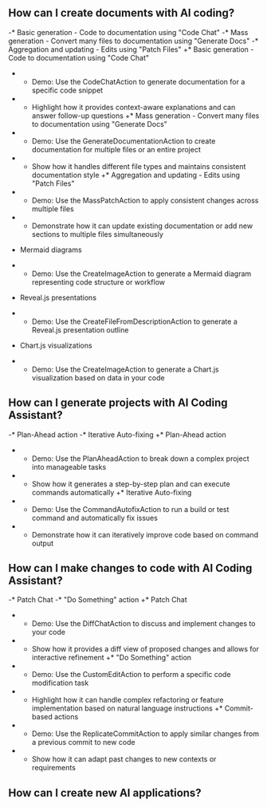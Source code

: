 ## How can I create documents with AI coding?

-* Basic generation - Code to documentation using "Code Chat"
-* Mass generation - Convert many files to documentation using "Generate Docs"
-* Aggregation and updating - Edits using "Patch Files"
+* Basic generation - Code to documentation using "Code Chat"

+
    - Demo: Use the CodeChatAction to generate documentation for a specific code snippet
+
    - Highlight how it provides context-aware explanations and can answer follow-up questions
      +* Mass generation - Convert many files to documentation using "Generate Docs"
+
    - Demo: Use the GenerateDocumentationAction to create documentation for multiple files or an entire project
+
    - Show how it handles different file types and maintains consistent documentation style
      +* Aggregation and updating - Edits using "Patch Files"
+
    - Demo: Use the MassPatchAction to apply consistent changes across multiple files
+
    - Demonstrate how it can update existing documentation or add new sections to multiple files simultaneously

* Mermaid diagrams

+
    - Demo: Use the CreateImageAction to generate a Mermaid diagram representing code structure or workflow

* Reveal.js presentations

+
    - Demo: Use the CreateFileFromDescriptionAction to generate a Reveal.js presentation outline

* Chart.js visualizations

+
    - Demo: Use the CreateImageAction to generate a Chart.js visualization based on data in your code

## How can I generate projects with AI Coding Assistant?

-* Plan-Ahead action
-* Iterative Auto-fixing
+* Plan-Ahead action

+
    - Demo: Use the PlanAheadAction to break down a complex project into manageable tasks
+
    - Show how it generates a step-by-step plan and can execute commands automatically
      +* Iterative Auto-fixing
+
    - Demo: Use the CommandAutofixAction to run a build or test command and automatically fix issues
+
    - Demonstrate how it can iteratively improve code based on command output

## How can I make changes to code with AI Coding Assistant?

-* Patch Chat
-* "Do Something" action
+* Patch Chat

+
    - Demo: Use the DiffChatAction to discuss and implement changes to your code
+
    - Show how it provides a diff view of proposed changes and allows for interactive refinement
      +* "Do Something" action
+
    - Demo: Use the CustomEditAction to perform a specific code modification task
+
    - Highlight how it can handle complex refactoring or feature implementation based on natural language instructions
      +* Commit-based actions
+
    - Demo: Use the ReplicateCommitAction to apply similar changes from a previous commit to new code
+
    - Show how it can adapt past changes to new contexts or requirements

## How can I create new AI applications?